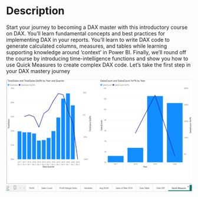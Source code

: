 # Description

Start your journey to becoming a DAX master with this introductory course on DAX. You’ll learn fundamental concepts and best practices for implementing DAX in your reports. You’ll learn to write DAX code to generate calculated columns, measures, and tables while learning supporting knowledge around ‘context’ in Power BI. Finally, we’ll round off the course by introducing time-intelligence functions and show you how to use Quick Measures to create complex DAX code. Let’s take the first step in your DAX mastery journey

![](https://github.com/peterpotros71/Power-BI/blob/main/DataCamp/Data%20Analyst%20in%20Power%20BI/02.%20Introduction%20to%20DAX%20in%20Power%20BI/Overview.PNG)
